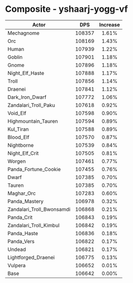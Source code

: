 # Composite - yshaarj-yogg-vf
| Actor | DPS | Increase |
|---|:---:|:---:|
|Mechagnome|108357|1.61%|
|Orc|108169|1.43%|
|Human|107939|1.22%|
|Goblin|107901|1.18%|
|Gnome|107896|1.18%|
|Night_Elf_Haste|107888|1.17%|
|Troll|107856|1.14%|
|Draenei|107841|1.12%|
|Dark_Iron_Dwarf|107772|1.06%|
|Zandalari_Troll_Paku|107618|0.92%|
|Void_Elf|107598|0.90%|
|Highmountain_Tauren|107594|0.89%|
|Kul_Tiran|107588|0.89%|
|Blood_Elf|107570|0.87%|
|Nightborne|107539|0.84%|
|Night_Elf_Crit|107505|0.81%|
|Worgen|107461|0.77%|
|Panda_Fortune_Cookie|107455|0.76%|
|Dwarf|107385|0.70%|
|Tauren|107385|0.70%|
|Maghar_Orc|107283|0.60%|
|Panda_Mastery|106978|0.32%|
|Zandalari_Troll_Bwonsamdi|106868|0.21%|
|Panda_Crit|106843|0.19%|
|Zandalari_Troll_Kimbul|106842|0.19%|
|Panda_Haste|106836|0.18%|
|Panda_Vers|106822|0.17%|
|Undead|106821|0.17%|
|Lightforged_Draenei|106775|0.13%|
|Vulpera|106652|0.01%|
|Base|106642|0.00%|
